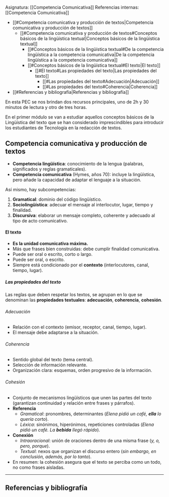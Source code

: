Asignatura: [[Competencia Comunicativa]]
Referencias internas: [[Competencia Comunicativa]]

- [[#Competencia comunicativa y producción de textos|Competencia comunicativa y producción de textos]]
	- [[#Competencia comunicativa y producción de textos#Conceptos básicos de la lingüística textual|Conceptos básicos de la lingüística textual]]
		- [[#Conceptos básicos de la lingüística textual#De la competencia lingüística a la competencia comunicativa|De la competencia lingüística a la competencia comunicativa]]
		- [[#Conceptos básicos de la lingüística textual#El texto|El texto]]
			- [[#El texto#Las propiedades del texto|Las propiedades del texto]]
				- [[#Las propiedades del texto#Adecuación|Adecuación]]
				- [[#Las propiedades del texto#Coherencia|Coherencia]]
- [[#Referencias y bibliografía|Referencias y bibliografía]]



En esta PEC se nos brindan dos recursos principales, uno de 2h y 30 minutos de lectura y otro de tres horas.

En el primer módulo se van a estudiar aquellos conceptos básicos de la Lingüística del texto que se han considerado imprescindibles para introducir los estudiantes de Tecnología en la redacción de textos.

## Competencia comunicativa y producción de textos

- **Competencia lingüística**: conocimiento de la lengua (palabras, significados y reglas gramaticales).
- **Competencia comunicativa** (Hymes, años 70): incluye la lingüística, pero añade la capacidad de adaptar el lenguaje a la situación.

Así mismo, hay subcompetencias:
1) **Gramatical**: dominio del código lingüístico.
2) **Sociolingüística**: adecuar el mensaje al interlocutor, lugar, tiempo y finalidad.
3) **Discursiva**: elaborar un mensaje completo, coherente y adecuado al tipo de acto comunicativo.

#### El texto

- **Es la unidad comunicativa máxima.**
- Más que frases bien construidas: debe cumplir finalidad comunicativa.
- Puede ser oral o escrito, corto o largo.
- Puede ser oral, o escrito.
- Siempre está condicionado por el **contexto** (interlocutores, canal, tiempo, lugar).

##### Las propiedades del texto

Las reglas que deben respetar los textos, se agrupan en lo que se denominan las **propiedades textuales**: **adecuación**, **coherencia**, **cohesión**.

###### Adecuación

- Relación con el contexto (emisor, receptor, canal, tiempo, lugar).
- El mensaje debe adaptarse a la situación.

###### Coherencia

- Sentido global del texto (tema central).
- Selección de información relevante.
- Organización clara: esquemas, orden progresivo de la información.

###### Cohesión

- Conjunto de mecanismos lingüísticos que unen las partes del texto (garantizan continuidad y relación entre frases y párrafos).
- **Referencia**
    - _Gramatical_: pronombres, determinantes (_Elena pidió un café, **ella** lo quería corto_).
    - _Léxica_: sinónimos, hiperónimos, repeticiones controladas (_Elena pidió un café. La **bebida** llegó rápido_).
- **Conexión**
    - _Intraoracional_: unión de oraciones dentro de una misma frase (_y, o, pero, porque_).
    - _Textual_: nexos que organizan el discurso entero (_sin embargo, en conclusión, además, por lo tanto_).
- En resumen: la cohesión asegura que el texto se perciba como un todo, no como frases aisladas.


----

## Referencias y bibliografía

